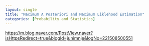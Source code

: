 ```yaml
---
layout: single
title: "Maximum A Posteriori and Maximum Liklehood Estimation"
categories: [Probability and Statistics]
---
```








https://m.blog.naver.com/PostView.naver?isHttpsRedirect=true&blogId=junimnje&logNo=221508500551

